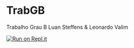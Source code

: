# TrabGB

Trabalho Grau B 
Luan Steffens & Leonardo Valim

[![Run on Repl.it](https://repl.it/badge/github/Lucefull/TrabGB)](https://repl.it/github/Lucefull/TrabGB)